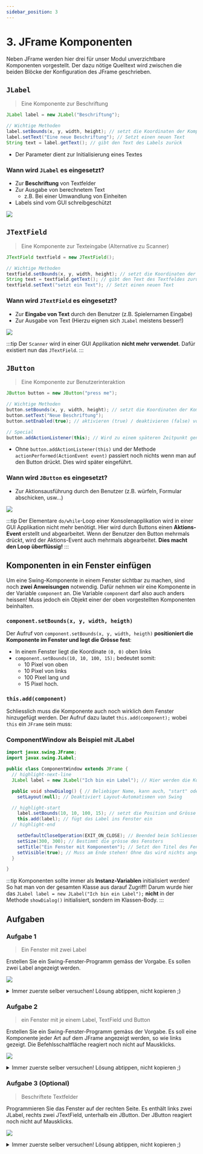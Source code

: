 ```yaml
---
sidebar_position: 3
---
```


# 3. JFrame Komponenten

Neben JFrame werden hier drei für unser Modul unverzichtbare Komponenten vorgestellt. Der dazu nötige Quelltext wird zwischen die beiden Blöcke der Konfiguration des JFrame geschrieben.

## `JLabel`

> Eine Komponente zur Beschriftung

```java
JLabel label = new JLabel("Beschriftung");

// Wichtige Methoden
label.setBounds(x, y, width, height); // setzt die Koordinaten der Komponente auf dem Fenster
label.setText("Eine neue Beschriftung"); // Setzt einen neuen Text
String text = label.getText(); // gibt den Text des Labels zurück
```

- Der Parameter dient zur Initialisierung eines Textes

### Wann wird `JLabel` es eingesetzt?

- Zur **Beschriftung** von Textfelder
- Zur Ausgabe von berechnetem Text
  - z.B. Bei einer Umwandlung von Einheiten
- Labels sind vom GUI schreibgeschützt

![](../img/JLabel.png)

## `JTextField`

> Eine Komponente zur Texteingabe (Alternative zu Scanner)

```java
JTextField textfield = new JTextField();

// Wichtige Methoden
textfield.setBounds(x, y, width, height); // setzt die Koordinaten der Komponente auf dem Fenster
String text = textfield.getText(); // gibt den Text des Textfeldes zurück
textfield.setText("setzt ein Text"); // Setzt einen neuen Text
```

### Wann wird `JTextField` es eingesetzt?

- Zur **Eingabe von Text** durch den Benutzer (z.B. Spielernamen Eingabe)
- Zur Ausgabe von Text (Hierzu eignen sich `JLabel` meistens besser!)

![](../img/JTextField.png)

:::tip
Der `Scanner` wird in einer GUI Applikation **nicht mehr verwendet**. Dafür existiert nun das `JTextField`.
:::

## `JButton`

> Eine Komponente zur Benutzerinteraktion

```java
JButton button = new JButton("press me");

// Wichtige Methoden
button.setBounds(x, y, width, height); // setzt die Koordinaten der Komponente auf dem Fenster
button.setText("Neue Beschriftung");
button.setEnabled(true); // aktivieren (true) / deaktivieren (false) vom Button

// Special
button.addActionListener(this); // Wird zu einem späteren Zeitpunkt genauer erläutert!
```

- Ohne `button.addActionListener(this)` und der Methode `actionPerformed(ActionEvent event)` passiert noch nichts wenn man auf den Button drückt. Dies wird später eingeführt.

### Wann wird `JButton` es eingesetzt?

- Zur Aktionsausführung durch den Benutzer (z.B. würfeln, Formular abschicken, usw...)

![](../img/JButton.png)

:::tip
Der Elementare `do/while`-Loop einer Konsolenapplikation wird in einer GUI Applikation nicht mehr benötigt. Hier wird durch Buttons einen **Aktions-Event** erstellt und abgearbeitet. Wenn der Benutzer den Button mehrmals drückt, wird der Aktions-Event auch mehrmals abgearbeitet. **Dies macht den Loop überflüssig!**
:::

## Komponenten in ein Fenster einfügen

Um eine Swing-Komponente in einem Fenster sichtbar zu machen, sind noch **zwei Anweisungen** notwendig. Dafür nehmen wir eine Komponente in der Variable `component` an. Die Variable `component` darf also auch anders heissen! Muss jedoch ein Objekt einer der oben vorgestellten Komponenten beinhalten.

### `component.setBounds(x, y, width, heigth)`

Der Aufruf von `component.setBounds(x, y, width, heigth)` **positioniert die Komponente im Fenster und legt die Grösse fest**:

- In einem Fenster liegt die Koordinate `(0, 0)` oben links
- `component.setBounds(10, 10, 100, 15);` bedeutet somit:
  - 10 Pixel von oben
  - 10 Pixel von links
  - 100 Pixel lang und
  - 15 Pixel hoch.

### `this.add(component)`

Schliesslich muss die Komponente auch noch wirklich dem Fenster hinzugefügt werden. Der Aufruf dazu lautet `this.add(component);` wobei `this` ein `JFrame` sein muss:

### ComponentWindow als Beispiel mit JLabel

```java title="ComponentWindow.java"
import javax.swing.JFrame;
import javax.swing.JLabel;

public class ComponentWindow extends JFrame {
  // highlight-next-line
  JLabel label = new JLabel("Ich bin ein Label"); // Hier werden die Komponenten initialisiert

  public void showDialog() { // Beliebiger Name, kann auch, "start" oder nur "show" heissen.
    setLayout(null); // Deaktiviert Layout-Automatismen von Swing

  // highlight-start
    label.setBounds(10, 10, 100, 15); // setzt die Position und Grösse vom Label
    this.add(label); // fügt das Label ins Fenster ein
  // highlight-end

    setDefaultCloseOperation(EXIT_ON_CLOSE); // Beended beim Schliessen des Fensters ebenfalls den Prozess
    setSize(300, 300); // Bestimmt die grösse des Fensters
    setTitle("Ein Fenster mit Komponenten"); // Setzt den Titel des Fensters
    setVisible(true); // Muss am Ende stehen! Ohne das wird nichts angezeigt!
  }

}

```

:::tip
Komponenten sollte immer als **Instanz-Variablen** initialisiert werden! So hat man von der gesamten Klasse aus darauf Zugriff! Darum wurde hier das `JLabel label = new JLabel("Ich bin ein Label");` **nicht** in der Methode `showDialog()` initialisiert, sondern im Klassen-Body.
:::

## Aufgaben

### Aufgabe 1

> Ein Fenster mit zwei Label

Erstellen Sie ein Swing-Fenster-Programm gemäss der Vorgabe. Es sollen zwei Label angezeigt werden.

![](../img/komponenten-aufgabe1.png)

<details>
<summary>Immer zuerste selber versuchen! Lösung abtippen, nicht kopieren ;)</summary>

```java
import javax.swing.JFrame;
import javax.swing.JLabel;

public class Aufgabe1 extends JFrame {
  // highlight-start
  JLabel labelA = new JLabel("A");
  JLabel labelB = new JLabel("B");
  // highlight-end

  public void showDialog() {
    setLayout(null);
    // highlight-start

    labelA.setBounds(10, 10, 50, 30);
    this.add(labelA);
    labelB.setBounds(150, 10, 50, 30);
    this.add(labelB);

    // highlight-end
    setDefaultCloseOperation(EXIT_ON_CLOSE);
    setSize(300, 300);
    setTitle("Fenster mit A / B Labels");
    setVisible(true);
  }

}
```

</details>

### Aufgabe 2

> ein Fenster mit je einem Label, TextField und Button

Erstellen Sie ein Swing-Fenster-Programm gemäss der Vorgabe. Es soll eine Komponente jeder Art auf dem JFrame angezeigt werden, so wie links gezeigt. Die Befehlsschaltfläche reagiert noch nicht auf Mausklicks.

![](../img/komponenten-aufgabe2.png)

<details>
<summary>Immer zuerste selber versuchen! Lösung abtippen, nicht kopieren ;)</summary>

```java
import javax.swing.JButton;
import javax.swing.JFrame;
import javax.swing.JLabel;
import javax.swing.JTextField;

public class Aufgabe3 extends JFrame {
  // highlight-start
  JLabel label = new JLabel("A");
  JTextField textField = new JTextField();
  JButton button = new JButton("press me");
  // highlight-end

  public void showDialog() {
    setLayout(null);
    // highlight-start

    label.setBounds(10, 10, 100, 30);
    add(label);
    textField.setBounds(10, 60, 100, 30);
    add(textField);
    button.setBounds(10, 110, 100, 30);
    add(button);

    // highlight-end
    setDefaultCloseOperation(EXIT_ON_CLOSE);
    setSize(300, 300);
    setTitle("Fenster mit allen Komponenten");
    setVisible(true);
  }
}
```

</details>

### Aufgabe 3 (Optional)

> Beschriftete Textfelder

Programmieren Sie das Fenster auf der rechten Seite. Es enthält links zwei JLabel, rechts zwei JTextField, unterhalb ein JButton. Der JButton reagiert noch nicht auf Mausklicks.

![](../img/komponenten-aufgabe3.png)

<details>
<summary>Immer zuerste selber versuchen! Lösung abtippen, nicht kopieren ;)</summary>

```java
import javax.swing.JButton;
import javax.swing.JFrame;
import javax.swing.JLabel;
import javax.swing.JTextField;

public class Aufgabe4 extends JFrame {
  // highlight-start
  JLabel labelName = new JLabel("Name");
  JLabel labelFirstName = new JLabel("Vorname");
  JTextField textFieldName = new JTextField();
  JTextField textFieldFirstName = new JTextField();
  JButton submitButton = new JButton("submit");
  // highlight-end

  public void showDialog() {
    setLayout(null);
    // highlight-start

    labelName.setBounds(10, 10, 100, 20);
    textFieldName.setBounds(120, 10, 150, 20);
    labelFirstName.setBounds(10, 40, 100, 20);
    textFieldFirstName.setBounds(120, 40, 150, 20);
    submitButton.setBounds(120, 70, 100, 30);

    add(labelName);
    add(textFieldName);
    add(labelFirstName);
    add(textFieldFirstName);
    add(submitButton);

    // highlight-end
    setDefaultCloseOperation(EXIT_ON_CLOSE);
    setSize(300, 300);
    setTitle("Fenster mit beschrifteten Textfelder");
    setVisible(true);
  }
}
```

</details>
